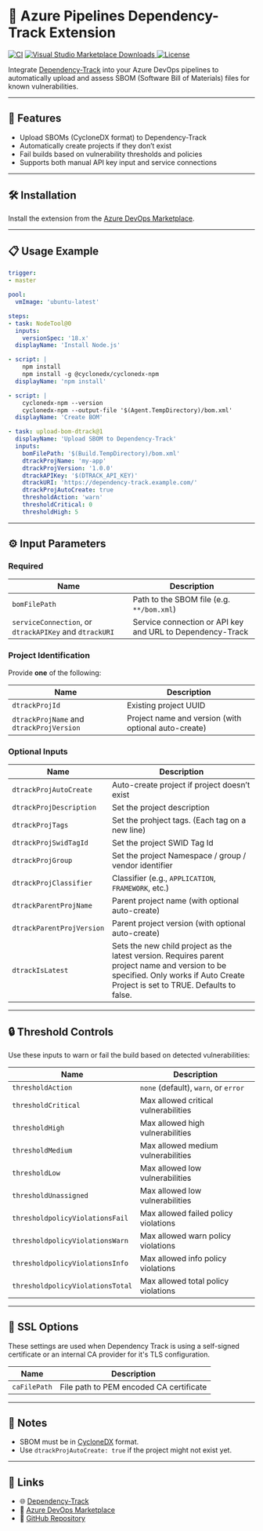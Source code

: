 # 🔐 Azure Pipelines Dependency-Track Extension

[![CI](https://github.com/Zargath/azure-pipelines-dependency-track/actions/workflows/prod.yml/badge.svg)](https://github.com/Zargath/azure-pipelines-dependency-track/actions/workflows/prod.yml)
[![Visual Studio Marketplace Downloads](https://img.shields.io/visual-studio-marketplace/d/eshaar-me.vss-dependency-track-integration)
](https://marketplace.visualstudio.com/items?itemName=eshaar-me.vss-dependency-track-integration)
[![License](https://img.shields.io/github/license/Zargath/azure-pipelines-dependency-track)](https://github.com/Zargath/azure-pipelines-dependency-track/blob/main/LICENSE)

Integrate [Dependency-Track](https://dependencytrack.org/) into your Azure DevOps pipelines to automatically upload and assess SBOM (Software Bill of Materials) files for known vulnerabilities.

---

## 🚀 Features

- Upload SBOMs (CycloneDX format) to Dependency-Track
- Automatically create projects if they don’t exist
- Fail builds based on vulnerability thresholds and policies
- Supports both manual API key input and service connections

---

## 🛠 Installation

Install the extension from the [Azure DevOps Marketplace](https://marketplace.visualstudio.com/items?itemName=eshaar-me.vss-dependency-track-integration).

---

## 📋 Usage Example

```yaml
trigger:
- master

pool:
  vmImage: 'ubuntu-latest'

steps:
- task: NodeTool@0
  inputs:
    versionSpec: '18.x'
  displayName: 'Install Node.js'

- script: |
    npm install
    npm install -g @cyclonedx/cyclonedx-npm
  displayName: 'npm install'

- script: |
    cyclonedx-npm --version
    cyclonedx-npm --output-file '$(Agent.TempDirectory)/bom.xml'
  displayName: 'Create BOM'

- task: upload-bom-dtrack@1
  displayName: 'Upload SBOM to Dependency-Track'
  inputs:
    bomFilePath: '$(Build.TempDirectory)/bom.xml'
    dtrackProjName: 'my-app'
    dtrackProjVersion: '1.0.0'
    dtrackAPIKey: '$(DTRACK_API_KEY)'
    dtrackURI: 'https://dependency-track.example.com/'
    dtrackProjAutoCreate: true
    thresholdAction: 'warn'
    thresholdCritical: 0
    thresholdHigh: 5
```

---

## ⚙️ Input Parameters

### Required

| Name | Description |
|------|-------------|
| `bomFilePath` | Path to the SBOM file (e.g. `**/bom.xml`) |
| `serviceConnection`, or `dtrackAPIKey` and `dtrackURI` | Service connection or API key and URL to Dependency-Track |

### Project Identification

Provide **one** of the following:

| Name | Description |
|------|-------------|
| `dtrackProjId` | Existing project UUID |
| `dtrackProjName` and `dtrackProjVersion` | Project name and version (with optional auto-create) |

### Optional Inputs

| Name | Description |
|------|-------------|
| `dtrackProjAutoCreate` | Auto-create project if project doesn’t exist |
| `dtrackProjDescription` | Set the project description |
| `dtrackProjTags` | Set the prohject tags. (Each tag on a new line) |
| `dtrackProjSwidTagId` | Set the project SWID Tag Id |
| `dtrackProjGroup` | Set the project Namespace / group / vendor identifier |
| `dtrackProjClassifier` | Classifier (e.g., `APPLICATION`, `FRAMEWORK`, etc.) |
| `dtrackParentProjName` | Parent project name (with optional auto-create) |
| `dtrackParentProjVersion` | Parent project version (with optional auto-create) |
| `dtrackIsLatest` | Sets the new child project as the latest version. Requires parent project name and version to be specified. Only works if Auto Create Project is set to TRUE. Defaults to false. |

---

## 🔒 Threshold Controls

Use these inputs to warn or fail the build based on detected vulnerabilities:

| Name | Description |
|------|-------------|
| `thresholdAction` | `none` (default), `warn`, or `error` |
| `thresholdCritical` | Max allowed critical vulnerabilities |
| `thresholdHigh` | Max allowed high vulnerabilities |
| `thresholdMedium` | Max allowed medium vulnerabilities |
| `thresholdLow` | Max allowed low vulnerabilities |
| `thresholdUnassigned` | Max allowed low vulnerabilities |
| `thresholdpolicyViolationsFail` | Max allowed failed policy violations |
| `thresholdpolicyViolationsWarn` | Max allowed warn policy violations |
| `thresholdpolicyViolationsInfo` | Max allowed info policy violations |
| `thresholdpolicyViolationsTotal` | Max allowed total policy violations |

---

## 🔑 SSL Options

These settings are used when Dependency Track is using a self-signed certificate or an internal CA provider for it's TLS configuration.

| Name | Description |
|------|-------------|
| `caFilePath` | File path to PEM encoded CA certificate |

---

## 🧪 Notes

- SBOM must be in [CycloneDX](https://cyclonedx.org/) format.
- Use `dtrackProjAutoCreate: true` if the project might not exist yet.

---

## 📎 Links

- 🌐 [Dependency-Track](https://dependencytrack.org/)
- 🛒 [Azure DevOps Marketplace](https://marketplace.visualstudio.com/items?itemName=eshaar-me.vss-dependency-track-integration)
- 📁 [GitHub Repository](https://github.com/Zargath/azure-pipelines-dependency-track)
